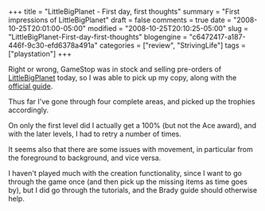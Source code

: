 +++
title = "LittleBigPlanet - First day, first thoughts"
summary = "First impressions of LittleBigPlanet"
draft = false
comments = true
date = "2008-10-25T20:01:00-05:00"
modified = "2008-10-25T20:10:25-05:00"
slug = "LittleBigPlanet-First-day-first-thoughts"
blogengine = "c6472417-a187-446f-9c30-efd6378a491a"
categories = ["review", "StrivingLife"]
tags = ["playstation"]
+++

<p>
Right or wrong, GameStop was in stock and selling pre-orders of <a href="http://www.amazon.com/gp/product/B001IVXI7C?tag=strivinglifen-20" target="_blank">LittleBigPlanet</a> today, so I was able to pick up my copy, along with the <a href="http://www.amazon.com/gp/product/0744010446?tag=strivinglifen-20" target="_blank">official guide</a>. 
</p>
<p>
Thus far I&#39;ve gone through four complete areas, and picked up the trophies accordingly. 
</p>
<p>
On only the first level did I actually get a 100% (but not the Ace award), and with the later levels, I had to retry a number of times. 
</p>
<p>
It seems also that there are some issues with movement, in particular from the foreground to background, and vice versa. 
</p>
<p>
I haven&#39;t played much with the creation functionality, since I want to go through the game once (and then pick up the missing items as time goes by), but I did go through the tutorials, and the Brady guide should otherwise help. 
</p>

